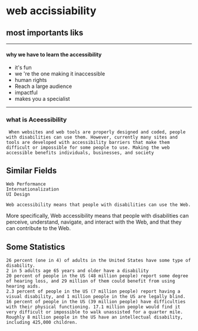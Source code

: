 # web accissiability


## most importants  liks 

---
 #### why we have to learn the accessibility
 * it's fun
* we 're the one making it inaccessible
* human rights 
* Reach a large audience 
* impactful 
* makes you a specialist

--- 
### what is Aceessibility 

` When websites and web tools are properly designed and coded, people with disabilities can use them. However, currently many sites and tools are developed with accessibility barriers that make them difficult or impossible for some people to use. Making the web accessible benefits individuals, businesses, and society`

 ## Similar Fields

    Web Performance
    Internationalization
    UI Design

` Web accessibility means that people with disabilities can use the Web. `

More specifically, Web accessibility means that people with disabilities can perceive, understand, navigate, and interact with the Web, and that they can contribute to the Web.


## Some Statistics

    26 percent (one in 4) of adults in the United States have some type of disability.
    2 in 5 adults age 65 years and older have a disability
    20 percent of people in the US (48 million people) report some degree of hearing loss, and 29 million of them could benefit from using hearing aids.
    2.3 percent of people in the US (7 million people) report having a visual disability, and 1 million people in the US are legally blind.
    16 percent of people in the US (39 million people) have difficulties with their physical functioning. 17.1 million people would find it very difficult or impossible to walk unassisted for a quarter mile.
    Roughly 8 million people in the US have an intellectual disability, including 425,000 children.
